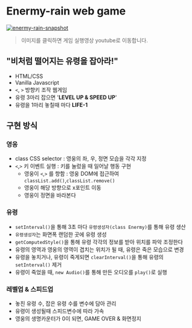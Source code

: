 # Enermy-rain web game

[![enermy-rain-snapshot](https://i.ibb.co/1zGhfBD/enemyrain-snap.jpg)](https://www.youtube.com/embed/Bz_APoPIplI)

> 이미지를 클릭하면 게임 실행영상 youtube로 이동합니다.

## "비처럼 떨어지는 유령을 잡아라!"

- HTML/CSS
- Vanilla Javascript
- `<`, `>` 방향키 조작 웹게임
- 유령 3마리 잡으면 '**LEVEL UP & SPEED UP**'
- 유령을 1마리 놓칠때 마다 **LIFE-1**

## 구현 방식

### 영웅
- class CSS selector : 영웅의 좌, 우, 정면 모습을 각각 지정
- `<`,`>` 키 이벤트 실행 : 키를 눌렀을 때 일어날 행동 구현
  - 영웅이 `<`,`>` 를 향함 : 영웅 DOM에 접근하여 `classList.add()`,`classList.remove()`
  - 영웅이 해당 방향으로 x포인트 이동
  - 영웅이 정면을 바라본다
  
### 유령
- `setInterval()`을 통해 3초 마다 `유령생성자(class Enermy)`를 통해 유령 생산
- `유령생성자`는 화면폭 랜덤한 곳에 유령 생성
- `getComputedStyle()`을 통해 유령 각각의 정보를 받아 위치를 파악 조정한다
- 유령의 영역과 영웅의 영역이 겹치는 위치가 될 때, 유령은 죽은 모습으로 변경
- 유령을 놓치거나, 유령이 죽게되면 `clearInterval()`을 통해 유령의 `setInterval()` 제거
- 유령이 죽었을 때, `new Audio()`를 통해 만든 오디오를 `play()`로 실행

### 레벨업 & 스피드업
- 놓친 유령 수, 잡은 유령 수를 변수에 담아 관리
- 유령이 생성될때 스피드변수에 따라 가속
- 영웅의 생명카운터가 0이 되면, GAME OVER & 화면정지

